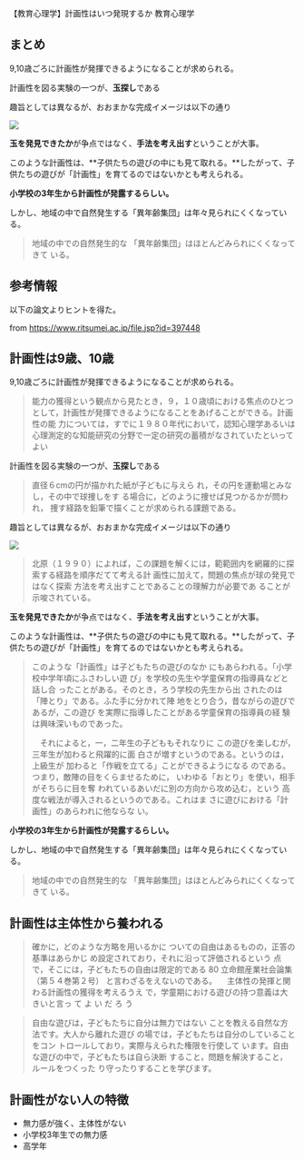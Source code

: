 【教育心理学】計画性はいつ発現するか
教育心理学




## まとめ

9,10歳ごろに計画性が発揮できるようになることが求められる。

計画性を図る実験の一つが、**玉探し**である


趣旨としては異なるが、おおまかな完成イメージは以下の通り

<img src="https://blog.ja.playstation.com/tachyon/sites/7/2020/03/20200318-psnow-11.jpg">

**玉を発見できたか**が争点ではなく、**手法を考え出す**ということが大事。


このような計画性は、**子供たちの遊びの中にも見て取れる。**したがって、子供たちの遊びが「計画性」を育てるのではないかとも考えられる。

**小学校の3年生から計画性が発露するらしい。**

しかし、地域の中で自然発生する「異年齢集団」は年々見られにくくなっている。

> 地域の中での自然発生的な
「異年齢集団」はほとんどみられにくくなってきて
いる。






## 参考情報

以下の論文よりヒントを得た。

from https://www.ritsumei.ac.jp/file.jsp?id=397448







## 計画性は9歳、10歳

9,10歳ごろに計画性が発揮できるようになることが求められる。

> 能力の獲得という観点から見たとき，９，１０歳頃における焦点のひとつとして，計画性が発揮できるようになることをあげることができる。計画性の能
> 力については，すでに１９８０年代において，認知心理学あるいは心理測定的な知能研究の分野で一定の研究の蓄積がなされていたといってよい


計画性を図る実験の一つが、**玉探し**である


> 直径６cmの円が描かれた紙が子どもに与えら
れ，その円を運動場とみなし，その中で球捜しをす
る場合に，どのように捜せば見つかるかが問われ，
捜す経路を鉛筆で描くことが求められる課題である。

趣旨としては異なるが、おおまかな完成イメージは以下の通り

<img src="https://blog.ja.playstation.com/tachyon/sites/7/2020/03/20200318-psnow-11.jpg">


> 北原（１９９０）によれば，この課題を解くには，範範囲内を網羅的に探索する経路を順序だてて考える計
画性に加えて，問題の焦点が球の発見ではなく探索
方法を考え出すことであることの理解力が必要であ
ることが示唆されている。

**玉を発見できたか**が争点ではなく、**手法を考え出す**ということが大事。


このような計画性は、**子供たちの遊びの中にも見て取れる。**したがって、子供たちの遊びが「計画性」を育てるのではないかとも考えられる。

> このような「計画性」は子どもたちの遊びのなか
にもあらわれる。「小学校中学年頃にふさわしい遊
び」を学校の先生や学童保育の指導員などと話し合
ったことがある。そのとき，ろう学校の先生から出
されたのは「陣とり」である。ふた手に分かれて陣
地をとり合う，昔ながらの遊びであるが，この遊び
を実際に指導したことがある学童保育の指導員の経
験は興味深いものであった。
> 
> 　それによると，一，二年生の子どももそれなりに
この遊びを楽しむが，三年生が加わると飛躍的に面
白さが増すというのである。というのは，上級生が
加わると「作戦を立てる」ことができるようになる
のである。つまり，敵陣の目をくらませるために，
いわゆる「おとり」を使い，相手がそちらに目を奪
われているあいだに別の方向から攻め込む，という
高度な戦法が導入されるというのである。これはま
さに遊びにおける「計画性」のあらわれに他ならな
い。

**小学校の3年生から計画性が発露するらしい。**

しかし、地域の中で自然発生する「異年齢集団」は年々見られにくくなっている。

> 地域の中での自然発生的な
「異年齢集団」はほとんどみられにくくなってきて
いる。








## 計画性は主体性から養われる


> 確かに，どのような方略を用いるかに
ついての自由はあるものの，正答の基準はあらかじ
め設定されており，それに沿って評価されるという
点で，そこには，子どもたちの自由は限定的である
80 立命館産業社会論集（第５４巻第２号）
と言わざるをえないのである。
　主体性の発揮と関わる計画性の獲得を考えるうえ
で，学童期における遊びの持つ意義は大きいと言っ
て よ い だ ろ う



> 自由な遊びは，子どもたちに自分は無力ではない
ことを教える自然な方法です。大人から離れた遊び
の場では，子どもたちは自分のしていることをコン
トロールしており，実際与えられた権限を行使して
います。自由な遊びの中で，子どもたちは自ら決断
すること，問題を解決すること，ルールをつくった
り守ったりすることを学びます。



## 計画性がない人の特徴

- 無力感が強く、主体性がない
- 小学校3年生での無力感
- 高学年






















